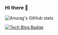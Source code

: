 ### Hi there 👋

![Anurag's GitHub stats](https://github-readme-stats.vercel.app/api?username=devDrigo&show_icons=true&theme=merko)

[![Tech Blog Badge](http://img.shields.io/badge/-Tech%20blog-black?style=flat-square&logo=github&link=https://devDrigo.github.io/)](https://devDrigo.github.io/)

<!--
**devDrigo/devDrigo** is a ✨ _special_ ✨ repository because its `README.md` (this file) appears on your GitHub profile.

Here are some ideas to get you started:

- 🔭 I’m currently working on ...
- 🌱 I’m currently learning ...
- 👯 I’m looking to collaborate on ...
- 🤔 I’m looking for help with ...
- 💬 Ask me about ...
- 📫 How to reach me: ...
- 😄 Pronouns: ...
- ⚡ Fun fact: ...
-->
